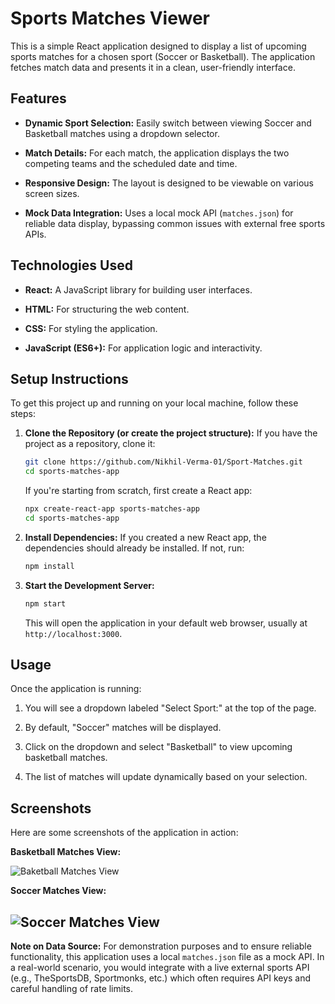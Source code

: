 # Sports Matches Viewer

This is a simple React application designed to display a list of upcoming sports matches for a chosen sport (Soccer or Basketball). The application fetches match data and presents it in a clean, user-friendly interface.

## Features

* **Dynamic Sport Selection:** Easily switch between viewing Soccer and Basketball matches using a dropdown selector.

* **Match Details:** For each match, the application displays the two competing teams and the scheduled date and time.

* **Responsive Design:** The layout is designed to be viewable on various screen sizes.

* **Mock Data Integration:** Uses a local mock API (`matches.json`) for reliable data display, bypassing common issues with external free sports APIs.

## Technologies Used

* **React:** A JavaScript library for building user interfaces.

* **HTML:** For structuring the web content.

* **CSS:** For styling the application.

* **JavaScript (ES6+):** For application logic and interactivity.

## Setup Instructions

To get this project up and running on your local machine, follow these steps:

1.  **Clone the Repository (or create the project structure):**
    If you have the project as a repository, clone it:

    ```bash
    git clone https://github.com/Nikhil-Verma-01/Sport-Matches.git
    cd sports-matches-app
    ```

    If you're starting from scratch, first create a React app:

    ```bash
    npx create-react-app sports-matches-app
    cd sports-matches-app
    ```


2.  **Install Dependencies:**
    If you created a new React app, the dependencies should already be installed. If not, run:

    ```bash
    npm install
    ```

3.  **Start the Development Server:**

    ```bash
    npm start
    ```

    This will open the application in your default web browser, usually at `http://localhost:3000`.

## Usage

Once the application is running:

1.  You will see a dropdown labeled "Select Sport:" at the top of the page.

2.  By default, "Soccer" matches will be displayed.

3.  Click on the dropdown and select "Basketball" to view upcoming basketball matches.

4.  The list of matches will update dynamically based on your selection.

## Screenshots

Here are some screenshots of the application in action:

**Basketball Matches View:**

![Baketball Matches View](https://drive.google.com/uc?export=view&id=1CzhS8MX2rndU7-qmFujjf5l3f_nTz4ZO)

**Soccer Matches View:**

![Soccer Matches View](https://drive.google.com/uc?export=view&id=1_PJZtqhq-ruaee9GArs3ZntKagzl8TfE)
---

**Note on Data Source:**
For demonstration purposes and to ensure reliable functionality, this application uses a local `matches.json` file as a mock API. In a real-world scenario, you would integrate with a live external sports API (e.g., TheSportsDB, Sportmonks, etc.) which often requires API keys and careful handling of rate limits.